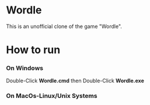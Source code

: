 # Wordle
This is an unofficial clone of the game "Wordle". 

# How to run

### On Windows

Double-Click **Wordle.cmd** then Double-Click **Wordle.exe**

### On MacOs-Linux/Unix Systems

